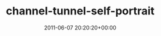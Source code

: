 ---
title:		"channel-tunnel-self-portrait"
mediatype:		"upload"
description:		"TBC"
date:		"2011-06-07 20:20:20+00:00"
album:		"experimental"
filename:		"channel-tunnel-self-portrait.md"
series:		""
cl_public_id:		"experimental/channel-tunnel-self-portrait"
cl_version:		1497004478
format:		"tiff"
bytes:		5562568
width:		2174
height:		1440
exposure_mode:		"Auto"
program:		"Aperture-priority AE"
aperture:		"6.3"
focal_length:		"38.0 mm"
iso:		"2000"
shutter_speed:		"1/15"
metering:		"Multi-segment"
flash:		"Off, Did not fire"
white_balance:		"Custom"
colour_temp:		"2450"
has_crop:		"false"
orientation:		"Horizontal (normal)"
camera_model:		"NIKON D7000"
lens_info:		"18-200mm f/3.5-5.6"
artist:		"No artist info"
x_resolution:		"300"
y_resolution:		"300"
---